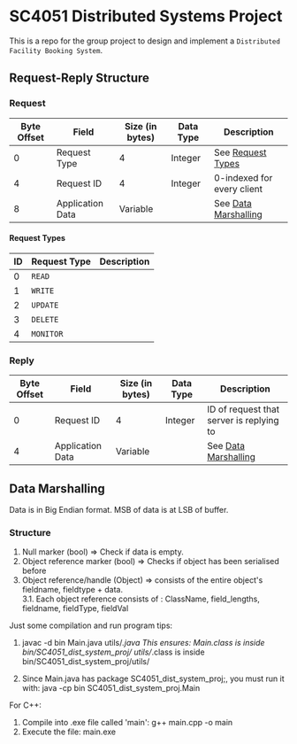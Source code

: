 # SC4051 Distributed Systems Project

This is a repo for the group project to design and implement a `Distributed Facility Booking System`.

## Request-Reply Structure
### Request
| Byte Offset | Field | Size (in bytes) | Data Type | Description |
|---|---|---|---|---|
| 0 | Request Type | 4 | Integer | See [Request Types](#request-types) |
| 4 | Request ID | 4 | Integer | 0-indexed for every client |
| 8 | Application Data | Variable |  | See [Data Marshalling](#data-marshalling) |

#### Request Types
| ID | Request Type | Description |
| --- | --- | --- |
| 0 | `READ` |  |
| 1 | `WRITE` |  |
| 2 | `UPDATE` |  |
| 3 | `DELETE` |  |
| 4 | `MONITOR` |  |

### Reply
| Byte Offset | Field | Size (in bytes) | Data Type | Description |
|---|---|---|---|---|
| 0 | Request ID | 4 | Integer | ID of request that server is replying to |
| 4 | Application Data | Variable |  | See [Data Marshalling](#data-marshalling) |

## Data Marshalling
Data is in Big Endian format. MSB of data is at LSB of buffer.

### Structure
1. Null marker (bool) => Check if data is empty.
2. Object reference marker (bool) => Checks if object has been serialised before
3. Object reference/handle (Object) => consists of the entire object's fieldname, fieldtype + data.<br />
   3.1. Each object reference consists of : ClassName, field_lengths, fieldname, fieldType, fieldVal

Just some compilation and run program tips:

1. javac -d bin Main.java utils/_.java
   This ensures:
   Main.class is inside bin/SC4051_dist_system_proj/
   utils/_.class is inside bin/SC4051_dist_system_proj/utils/

2. Since Main.java has package SC4051_dist_system_proj;, you must run it with:
   java -cp bin SC4051_dist_system_proj.Main

For C++:

1.  Compile into .exe file called 'main': g++ main.cpp -o main
2.  Execute the file: main.exe
